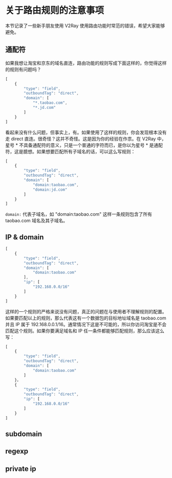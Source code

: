 
# 关于路由规则的注意事项

本节记录了一些新手朋友使用 V2Ray 使用路由功能时常范的错误，希望大家能够避免。

## 通配符

如果我想让淘宝和京东的域名直连，路由功能的规则写成下面这样的，你觉得这样的规则有问题吗？

```javascript
[
    {
        "type": "field",
        "outboundTag": "direct",
        "domain": [
            "*.taobao.com",
            "*.jd.com"
        ]
    }
]
```
看起来没有什么问题，但事实上，有。如果使用了这样的规则，你会发现根本没有走 direct 直连。很奇怪？这并不奇怪。这是因为你的经验在作祟。在 V2Ray 中，星号 \* 不具备通配符的意义，只是一个普通的字符而已，是你以为星号 \* 是通配符，这是臆想。如果想要匹配所有子域名的话，可以这么写规则：

```javascript
[
    {
        "type": "field",
        "outboundTag": "direct",
        "domain": [
            "domain:taobao.com",
            "domain:jd.com"
        ]
    }
]
```
`domain:` 代表子域名，如 "domain:taobao.com" 这样一条规则包含了所有 taobao.com 域名及其子域名。

## IP & domain

```javascript
[
    {
        "type": "field",
        "outboundTag": "direct",
        "domain": [
            "domain:taobao.com"
        ],
        "ip": [
            "192.168.0.0/16"
        ]
    }
]
```

这样的一个规则的严格来说没有问题，真正的问题在与使用者不理解规则的配置。如果要匹配以上的规则，那么代表这有一个数据包的目标地址域名是 taobao.com 并且 IP 属于 192.168.0.0.1/16。通常情况下这是不可能的，所以你访问淘宝是不会匹配这个规则。如果你要满足域名和 IP 任一条件都能够匹配规则，那么应该这么写：

```javascript
[
    {
        "type": "field",
        "outboundTag": "direct",
        "domain": [
            "domain:taobao.com"
        ]
    }，
    {
        "type": "field",
        "outboundTag": "direct",
        "ip": [
            "192.168.0.0/16"
        ]
    }
]
```


## subdomain

## regexp

## private ip
